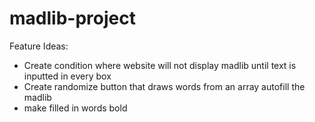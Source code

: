 # madlib-project
Feature Ideas:
- Create condition where website will not display madlib until text is inputted in every box
- Create randomize button that draws words from an array autofill the madlib
- make filled in words bold 
